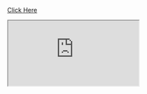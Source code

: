 <a href="https://github.com/basiav/Databases-2021/blob/72537d9d637497acf6cf83dda7fd4f4a27264db0/EF/EntityFramework-Report.pdf" id="link">Click Here</a>
<iframe id="frame" src="https://github.com/basiav/Databases-2021/blob/72537d9d637497acf6cf83dda7fd4f4a27264db0/EF/EntityFramework-Report.pdf" scrolling="yes"></iframe>
